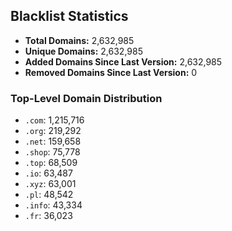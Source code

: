 ## Blacklist Statistics

- **Total Domains:** 2,632,985
- **Unique Domains:** 2,632,985
- **Added Domains Since Last Version:** 2,632,985
- **Removed Domains Since Last Version:** 0

### Top-Level Domain Distribution

-  `.com`: 1,215,716
-  `.org`: 219,292
-  `.net`: 159,658
-  `.shop`: 75,778
-  `.top`: 68,509
-  `.io`: 63,487
-  `.xyz`: 63,001
-  `.pl`: 48,542
-  `.info`: 43,334
-  `.fr`: 36,023
